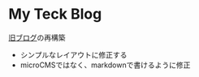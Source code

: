 # My Teck Blog

[旧ブログ](https://next-myblog.vercel.app/)の再構築

- シンプルなレイアウトに修正する
- microCMSではなく、markdownで書けるように修正
